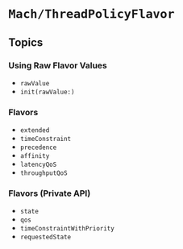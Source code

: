 # ``Mach/ThreadPolicyFlavor``

## Topics

### Using Raw Flavor Values
- ``rawValue``
- ``init(rawValue:)``

### Flavors

- ``extended``
- ``timeConstraint``
- ``precedence``
- ``affinity``
- ``latencyQoS``
- ``throughputQoS``

### Flavors (Private API)

- ``state``
- ``qos``
- ``timeConstraintWithPriority``
- ``requestedState``